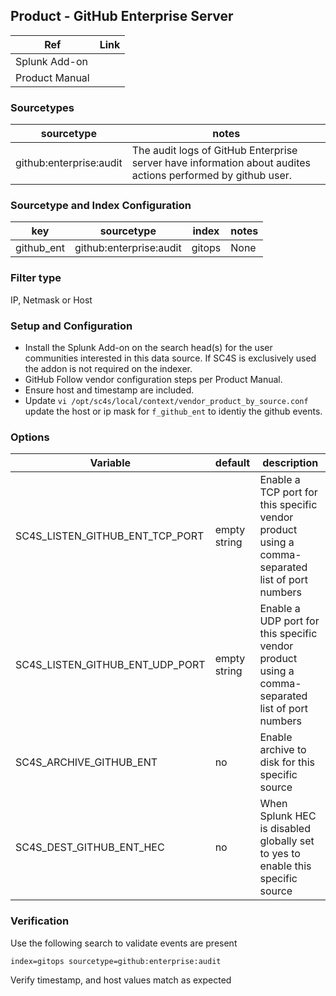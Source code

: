 ## Product - GitHub Enterprise Server

| Ref            | Link                                                                                                    |
|----------------|---------------------------------------------------------------------------------------------------------|
| Splunk Add-on  |                                                                 |
| Product Manual |  |

### Sourcetypes

| sourcetype     | notes                                                                                                   |
|----------------|---------------------------------------------------------------------------------------------------------|
| github:enterprise:audit     |  The audit logs of GitHub Enterprise server have information about audites actions performed by github user.  |

### Sourcetype and Index Configuration

| key            | sourcetype     | index          | notes          |
|----------------|----------------|----------------|----------------|
| github_ent    | github:enterprise:audit    | gitops         | None     |

### Filter type

IP, Netmask or Host

### Setup and Configuration

* Install the Splunk Add-on on the search head(s) for the user communities interested in this data source. If SC4S is exclusively used the addon is not required on the indexer.
* GitHub Follow vendor configuration steps per Product Manual.
* Ensure host and timestamp are included.
* Update ``vi /opt/sc4s/local/context/vendor_product_by_source.conf `` update the host or ip mask for ``f_github_ent`` to identiy the github events.

### Options

| Variable       | default        | description    |
|----------------|----------------|----------------|
| SC4S_LISTEN_GITHUB_ENT_TCP_PORT      | empty string      | Enable a TCP port for this specific vendor product using a comma-separated list of port numbers |
| SC4S_LISTEN_GITHUB_ENT_UDP_PORT      | empty string      | Enable a UDP port for this specific vendor product using a comma-separated list of port numbers |
| SC4S_ARCHIVE_GITHUB_ENT | no | Enable archive to disk for this specific source |
| SC4S_DEST_GITHUB_ENT_HEC | no | When Splunk HEC is disabled globally set to yes to enable this specific source | 

### Verification

Use the following search to validate events are present

```
index=gitops sourcetype=github:enterprise:audit
```

Verify timestamp, and host values match as expected